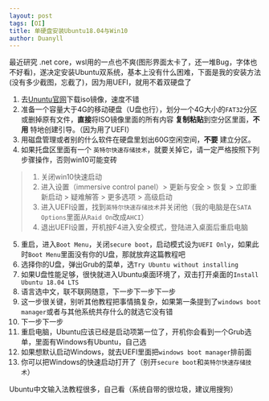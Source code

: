 ```yaml
---
layout: post
tags: [OI]
title: 单硬盘安装Ubuntu18.04与Win10
author: Duanyll
---
```


最近研究 .net core，wsl用的一点也不爽(图形界面太卡了，还一堆Bug，字体也不好看)，遂决定安装Ubuntu双系统，基本上没有什么困难，下面是我的安装方法(没有多少截图，忘截了)，因为用UEFI，就用不着双硬盘了

1. 去[Ununtu官网](https://www.ubuntu.com/download/desktop)下载iso镜像，速度不错
2. 准备一个容量大于4G的移动硬盘（U盘也行），划分一个4G大小的`FAT32`分区或删掉原有文件，**直接**将ISO镜像里面的所有内容 **复制粘贴**到空分区里面，**不用** 特地创建引导。（因为用了UEFI）
3. 用磁盘管理或者别的什么软件在硬盘里划出60G空闲空间，**不要** 建立分区。
4. 如果托盘区里面有一个 `英特尔快速存储技术`，就要关掉它，请一定严格按照下列步骤操作，否则win10可能变砖
> 1. 关闭win10快速启动
> 2. 进入设置（immersive control panel）> 更新与安全 > 恢复 > 立即重新启动 > 疑难解答 > 更多选项 > 高级启动
> 3. 进入UEFI设置，找到`英特尔快速存储技术`并关闭他（我的电脑是在`SATA Options`里面从`Raid On`改成`AHCI`）
> 4. 退出UEFI设置，开机按F4进入安全模式，登陆进入桌面后重启电脑
5. 重启，进入`Boot Menu`，关闭`secure boot`，启动模式设为`UEFI Only`，如果此时`Boot Menu`里面没有你的U盘，那就放弃这篇教程吧
6. 选择你的U盘，弹出Grub的菜单，选`Try Ubuntu without installing`
7. 如果U盘性能足够，很快就进入Ubuntu桌面环境了，双击打开桌面的`Install Ubuntu 18.04 LTS`
8. 语言选中文，联不联网随意，下一步下一步下一步
9. 这一步很关键，别听其他教程把事情搞复杂，如果第一条提到了`windows boot manager`或者与其他系统共存什么的就选它没有错
10. 下一步下一步
11. 重启电脑，Ubuntu应该已经是启动项第一位了，开机你会看到一个Grub选单，里面有Windows有Ubuntu，自己选
12. 如果想默认启动Windows，就去UEFI里面把`windows boot manager`排前面
13. 你可以把Windows的快速启动打开了（别开`secure boot`和`英特尔快速存储技术`）

Ubuntu中文输入法教程很多，自己看（系统自带的很垃圾，建议用搜狗）